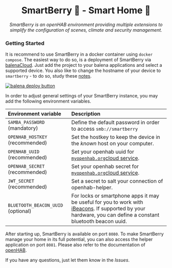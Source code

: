 # <center>SmartBerry 🍓 - Smart Home 🏡</center>

_<center>SmartBerry is an openHAB environment providing multiple extensions to simplify the configuration of scenes, climate and security management.</center>_

### Getting Started

It is recommend to use SmartBerry in a docker container using `docker compose`. The easiest way to do so, is a deployment of SmartBerry via [balenaCloud](https://www.balena.io/cloud/). Just add the project to your balena applications and select a supported device. You also like to change the hostname of your device to `smartberry` - to do so, study these [notes](https://www.balena.io/docs/learn/develop/runtime/#change-the-device-hostname).

[![balena deploy button](https://www.balena.io/deploy.svg)](https://dashboard.balena-cloud.com/deploy?repoUrl=https%3A//github.com/janwo/smartberry)

In order to adjust general settings of your SmartBerry instance, you may add the following environment variables.

| Environment variable               | Description                                                                                                                                                                                           |
| :--------------------------------- | :---------------------------------------------------------------------------------------------------------------------------------------------------------------------------------------------------- |
| `SAMBA_PASSWORD` (mandatory)       | Define the default password in order to access `smb://smartberry`                                                                                                                                     |
| `OPENHAB_HOSTKEY` (recommended)    | Set the hostkey to keep the device in the _known_ host on your computer.                                                                                                                              |
| `OPENHAB_UUID` (recommended)       | Set your openhab uuid for [`myopenhab.org`cloud service](https://myopenhab.org/).                                                                                                                     |
| `OPENHAB_SECRET` (recommended)     | Set your openhab secret for [`myopenhab.org`cloud service](https://myopenhab.org/).                                                                                                                   |
| `JWT_SECRET` (recommended)         | Set a secret to salt your connection of openhab-helper.                                                                                                                                               |
| `BLUETOOTH_BEACON_UUID` (optional) | For locks or smartphone apps it may be useful for you to work with [iBeacons](https://de.wikipedia.org/wiki/IBeacon). If supported by your hardware, you can define a constant bluetooth beacon uuid. |

After starting up, SmartBerry is available on port `8080`. To make SmartBerry manage your home in its full potential, you can also access the helper application on port `8081`. Please also refer to the documentation of [openHAB](https://www.openhab.org/docs/).

If you have any questions, just let them know in the _Issues_.
